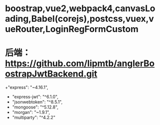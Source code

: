 # boostrap,vue2,webpack4,canvasLoading,Babel(corejs),postcss,vuex,vueRouter,LoginRegFormCustom
# 后端：https://github.com/lipmtb/anglerBoostrapJwtBackend.git
 +"express": "~4.16.1",
  +  "express-jwt": "^6.1.0",
  +  "jsonwebtoken": "^8.5.1",
  +  "mongoose": "^5.12.8",
   + "morgan": "~1.9.1",
  +  "multiparty": "^4.2.2"

  
